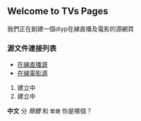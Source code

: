 ## Welcome to TVs Pages

我們正在創建一個diyp在線直播及電影的源網頁

 

### 源文件連接列表

 
- [在線直播源](http://tvsee.github.io/diyp/tv.txt)
- [在線電影源](http://tvsee.github.io/diyp/mov.txt)

1. 建立中
2. 建立中

**中文** 分 _簡體_ 和 `繁體` 你是哪個？

 
